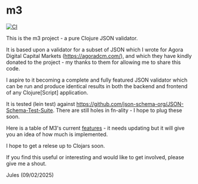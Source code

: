 # m3

[![CI](https://github.com/JulesGosnell/m3/actions/workflows/ci.yml/badge.svg)](https://github.com/JulesGosnell/m3/actions/workflows/ci.yml)

This is the m3 project - a pure Clojure JSON validator.

It is based upon a validator for a subset of JSON which I wrote for Agora Digital Capital Markets (https://agoradcm.com/), and which they have kindly donated to the project - my thanks to them for allowing me to share this code.

I aspire to it becoming a complete and fully featured JSON validator which can be run and produce identical results in both the backend and frontend of any Clojure[Script] application.

It is tested (lein test) against https://github.com/json-schema-org/JSON-Schema-Test-Suite. There are still holes in fn-ality - I hope to plug these soon.

Here is a table of M3's current [features](https://julesgosnell.github.io/m3/features.html) - it needs updating but it will give you an idea of how much is implemented.

I hope to get a relese up to Clojars soon.

If you find this useful or interesting and would like to get involved, please give me a shout.


Jules (09/02/2025)

